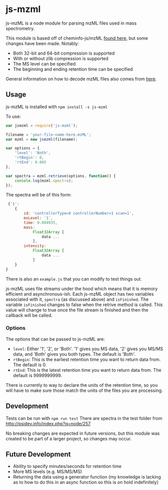 # js-mzml

js-mzML is a node module for parsing mzML files used in mass spectrometry.

This module is based off of cheminfo-js/mzML [found here](https://github.com/cheminfo-js/mzML), but some changes have been made. Notably:
* Both 32-bit and 64-bit compression is supported
* With or without zlib compression is supported
* The MS level can be specified
* The beginning and ending retention time can be specified

General information on how to decode mzML files also comes from [here](http://www.bryanesmith.com/docs/reading-binary-data-mzml/).

## Usage
js-mzML is installed with ```npm install -s js-mzml```

To use:
```javascript
var jsmzml = require('js-mzml');

filename = 'your-file-name-here.mzML';
var mzml = new jsmzml(filename);

var options = {
    'level': 'Both',
    'rtBegin': 0,
    'rtEnd': 0.005
};

var spectra = mzml.retrieve(options, function() {
    console.log(mzml.spectra);
});

```

The spectra will be of this form:
```javascript
 {'1':
    {
        id: 'controllerType=0 controllerNumber=1 scan=1',
        msLevel: '1',
        time: 0.004935,
        mass:
            Float32Array [
                data ...
            ],
        intensity:
            Float32Array [
                data ...
            ]
    }
}

```
There is also an ```example.js``` that you can modify to test things out.

js-mzML uses file streams under the hood which means that it is memory efficient and asynchronous-ish. Each js-mzML object has two variables associated with it, ```spectra``` (as discussed above) and ```isFinished```. The variable ```isFinished``` changes to false when the retrive method is called. This value will change to true once the file stream is finished and then the callback will be called. 

### Options
The options that can be passed to js-mzML are:

* ```level```: Either '1', '2', or 'Both'. '1' gives you MS data, '2' gives you MS/MS data, and 'Both' gives you both types. The default is 'Both'.
* ```rtBegin```: This is the earliest retention time you want to return data from. The default is 0.
* ```rtEnd```: This is the latest retention time you want to return data from. The default is 9999999999.

There is currently to way to declare the units of the retention time, so you will have to make sure those match the units of the files you are processing.

## Development
Tests can be run with ```npm run test```
There are spectra in the test folder from http://psidev.info/index.php?q=node/257

No breaking changes are expected in future versions, but this module was created to be part of a larger project, so changes may occur.

## Future Development
* Ability to specify minutes/seconds for retention time
* More MS levels (e.g. MS/MS/MS)
* Returning the data using a generator function (my knowledge is lacking as to how to do this in an async function so this is on hold indefinitely)

